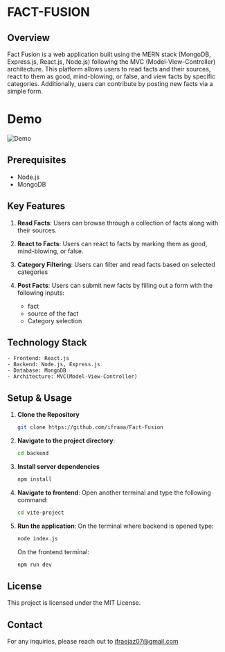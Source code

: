 # FACT-FUSION

## Overview

Fact Fusion is a web application built using the MERN stack (MongoDB, Express.js, React.js, Node.js) following the MVC (Model-View-Controller) architecture. This platform allows users to read facts and their sources, react to them as good, mind-blowing, or false, and view facts by specific categories. Additionally, users can contribute by posting new facts via a simple form.

# Demo

![Demo](https://github.com/ifraaa/Fact-Fusion/blob/main/demo.gif)

## Prerequisites

- Node.js
- MongoDB

## Key Features

1. **Read Facts**:
   Users can browse through a collection of facts along with their sources.

2. **React to Facts**:
   Users can react to facts by marking them as good, mind-blowing, or false.

3. **Category Filtering**:
   Users can filter and read facts based on selected categories

4. **Post Facts**:
   Users can submit new facts by filling out a form with the following inputs:
   - fact
   - source of the fact
   - Category selection

## Technology Stack

    - Frontend: React.js
    - Backend: Node.js, Express.js
    - Database: MongoDB
    - Architecture: MVC(Model-View-Controller)

## Setup & Usage

1. **Clone the Repository**

   ```sh
   git clone https://github.com/ifraaa/Fact-Fusion
   ```

2. **Navigate to the project directory**:

   ```bash
   cd backend
   ```

3. **Install server dependencies**

   ```bash
   npm install
   ```

4. **Navigate to frontend**:
   Open another terminal and type the following command:

   ```bash
   cd vite-project
   ```

5. **Run the application**:
   On the terminal where backend is opened type:
   ```bash
   node index.js
   ````
   On the frontend terminal:
    ```bash
   npm run dev
   ````

## License

This project is licensed under the MIT License.

## Contact

For any inquiries, please reach out to ifraejaz07@gmail.com
